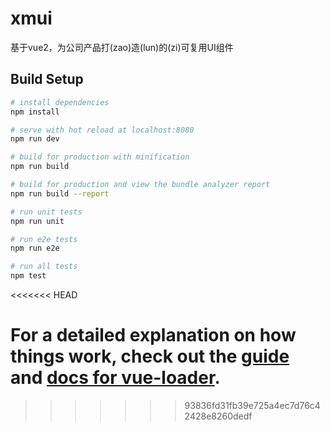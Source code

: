 # xmui

基于vue2，为公司产品打(zao)造(lun)的(zi)可复用UI组件

## Build Setup

``` bash
# install dependencies
npm install

# serve with hot reload at localhost:8080
npm run dev

# build for production with minification
npm run build

# build for production and view the bundle analyzer report
npm run build --report

# run unit tests
npm run unit

# run e2e tests
npm run e2e

# run all tests
npm test
```
<<<<<<< HEAD

For a detailed explanation on how things work, check out the [guide](http://vuejs-templates.github.io/webpack/) and [docs for vue-loader](http://vuejs.github.io/vue-loader).
=======
>>>>>>> 93836fd31fb39e725a4ec7d76c42428e8260dedf
